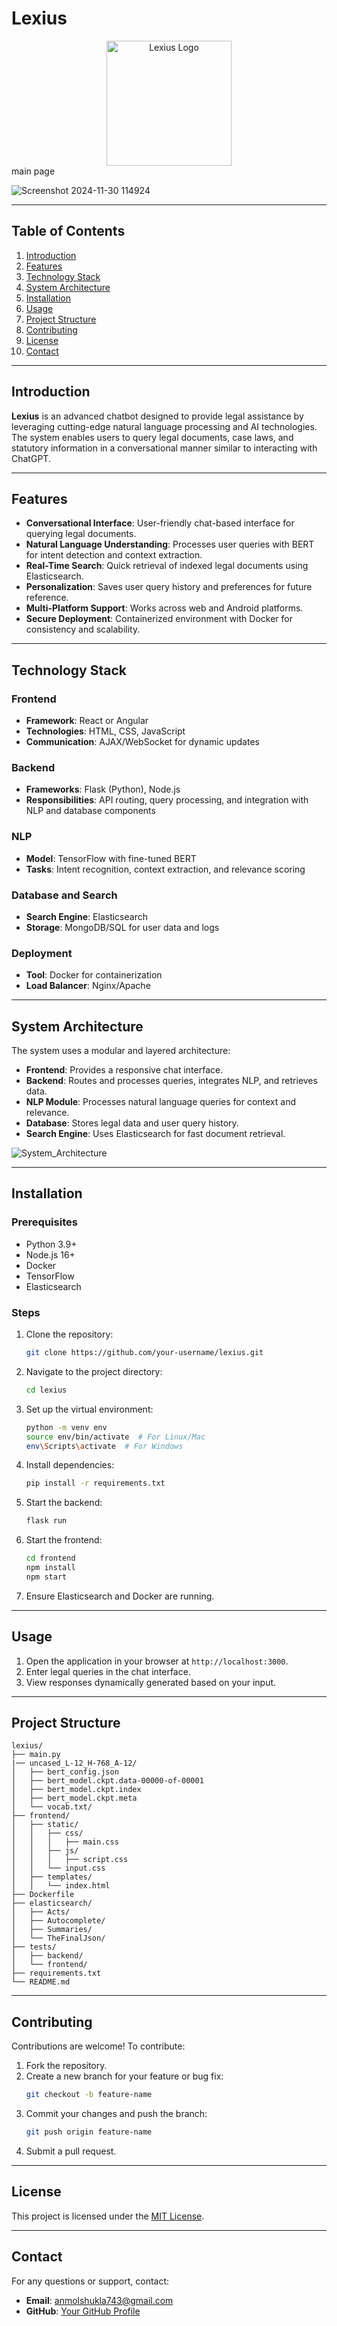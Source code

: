 # Lexius
<div align="center">
<img src="https://github.com/user-attachments/assets/9f08de57-97c8-436c-820a-e3b57d9346d6" alt="Lexius Logo" width="200">
</div>
main page

![Screenshot 2024-11-30 114924](https://github.com/user-attachments/assets/f96990da-65d6-4040-8934-0d188dcc9ad6)


---

## Table of Contents

1. [Introduction](#introduction)
2. [Features](#features)
3. [Technology Stack](#technology-stack)
4. [System Architecture](#system-architecture)
5. [Installation](#installation)
6. [Usage](#usage)
7. [Project Structure](#project-structure)
8. [Contributing](#contributing)
9. [License](#license)
10. [Contact](#contact)

---

## Introduction

**Lexius** is an advanced chatbot designed to provide legal assistance by leveraging cutting-edge natural language processing and AI technologies. The system enables users to query legal documents, case laws, and statutory information in a conversational manner similar to interacting with ChatGPT.

---

## Features

- **Conversational Interface**: User-friendly chat-based interface for querying legal documents.
- **Natural Language Understanding**: Processes user queries with BERT for intent detection and context extraction.
- **Real-Time Search**: Quick retrieval of indexed legal documents using Elasticsearch.
- **Personalization**: Saves user query history and preferences for future reference.
- **Multi-Platform Support**: Works across web and Android platforms.
- **Secure Deployment**: Containerized environment with Docker for consistency and scalability.

---

## Technology Stack

### Frontend
- **Framework**: React or Angular
- **Technologies**: HTML, CSS, JavaScript
- **Communication**: AJAX/WebSocket for dynamic updates

### Backend
- **Frameworks**: Flask (Python), Node.js
- **Responsibilities**: API routing, query processing, and integration with NLP and database components

### NLP
- **Model**: TensorFlow with fine-tuned BERT
- **Tasks**: Intent recognition, context extraction, and relevance scoring

### Database and Search
- **Search Engine**: Elasticsearch
- **Storage**: MongoDB/SQL for user data and logs

### Deployment
- **Tool**: Docker for containerization
- **Load Balancer**: Nginx/Apache

---

## System Architecture

The system uses a modular and layered architecture:

- **Frontend**: Provides a responsive chat interface.
- **Backend**: Routes and processes queries, integrates NLP, and retrieves data.
- **NLP Module**: Processes natural language queries for context and relevance.
- **Database**: Stores legal data and user query history.
- **Search Engine**: Uses Elasticsearch for fast document retrieval.

![System_Architecture](https://github.com/user-attachments/assets/91723a76-47bf-49c9-a7ed-7fb7755d3904)


---

## Installation

### Prerequisites
- Python 3.9+
- Node.js 16+
- Docker
- TensorFlow
- Elasticsearch

### Steps
1. Clone the repository:
   ```bash
   git clone https://github.com/your-username/lexius.git
   ```

2. Navigate to the project directory:
   ```bash
   cd lexius
   ```

3. Set up the virtual environment:
   ```bash
   python -m venv env
   source env/bin/activate  # For Linux/Mac
   env\Scripts\activate  # For Windows
   ```

4. Install dependencies:
   ```bash
   pip install -r requirements.txt
   ```

5. Start the backend:
   ```bash
   flask run
   ```

6. Start the frontend:
   ```bash
   cd frontend
   npm install
   npm start
   ```

7. Ensure Elasticsearch and Docker are running.

---

## Usage

1. Open the application in your browser at `http://localhost:3000`.
2. Enter legal queries in the chat interface.
3. View responses dynamically generated based on your input.

---

## Project Structure

```
lexius/
├── main.py
|── uncased_L-12_H-768_A-12/
│   ├── bert_config.json
│   ├── bert_model.ckpt.data-00000-of-00001
│   ├── bert_model.ckpt.index
│   ├── bert_model.ckpt.meta
│   └── vocab.txt/
├── frontend/
│   ├── static/    
│   │   ├── css/
│   │   │   ├── main.css
│   │   ├── js/
│   │   │   ├── script.css
│   │   └── input.css
│   ├── templates/
│   │   └── index.html
├── Dockerfile
├── elasticsearch/
│   ├── Acts/
│   ├── Autocomplete/
│   ├── Summaries/
│   └── TheFinalJson/
├── tests/
│   ├── backend/
│   └── frontend/
├── requirements.txt
└── README.md
```

---

## Contributing

Contributions are welcome! To contribute:

1. Fork the repository.
2. Create a new branch for your feature or bug fix:
   ```bash
   git checkout -b feature-name
   ```
3. Commit your changes and push the branch:
   ```bash
   git push origin feature-name
   ```
4. Submit a pull request.

---

## License

This project is licensed under the [MIT License](LICENSE).

---

## Contact

For any questions or support, contact:
- **Email**: anmolshukla743@gmail.com
- **GitHub**: [Your GitHub Profile](https://github.com/1441087236-360)
